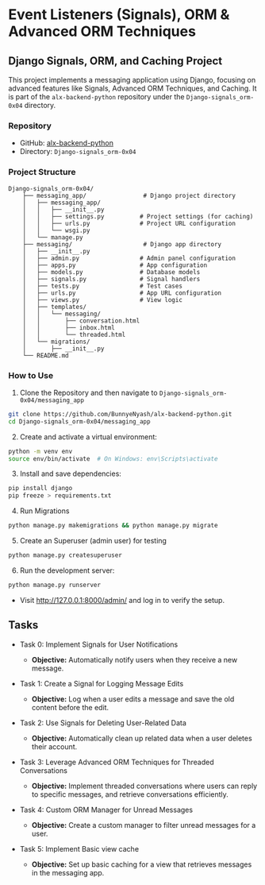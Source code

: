 # Event Listeners (Signals), ORM & Advanced ORM Techniques

## Django Signals, ORM, and Caching Project

This project implements a messaging application using Django, focusing on advanced features like Signals, Advanced ORM Techniques, and Caching. It is part of the `alx-backend-python` repository under the `Django-signals_orm-0x04` directory.

### Repository

- GitHub: [alx-backend-python](https://github.com/BunnyeNyash/alx-backend-python.git)
- Directory: `Django-signals_orm-0x04`

### Project Structure
```
Django-signals_orm-0x04/
    ├── messaging_app/                # Django project directory
    │   ├── messaging_app/
    │   │   ├── __init__.py
    │   │   ├── settings.py          # Project settings (for caching)
    │   │   ├── urls.py              # Project URL configuration
    │   │   └── wsgi.py
    │   └── manage.py
    ├── messaging/                    # Django app directory
    │   ├── __init__.py
    │   ├── admin.py                 # Admin panel configuration
    │   ├── apps.py                  # App configuration
    │   ├── models.py                # Database models
    │   ├── signals.py               # Signal handlers
    │   ├── tests.py                 # Test cases
    │   ├── urls.py                  # App URL configuration
    │   ├── views.py                 # View logic
    │   ├── templates/
    │   │   └── messaging/
    │   │       ├── conversation.html
    │   │       ├── inbox.html
    │   │       └── threaded.html
    │   └── migrations/
    │       ├── __init__.py
    └── README.md
```

### How to Use
1. Clone the Repository and then navigate to `Django-signals_orm-0x04/messaging_app`

```bash
git clone https://github.com/BunnyeNyash/alx-backend-python.git
cd Django-signals_orm-0x04/messaging_app
```

2. Create and activate a virtual environment:

```bash
python -m venv env
source env/bin/activate  # On Windows: env\Scripts\activate
```

3. Install and save dependencies:

```bash
pip install django
pip freeze > requirements.txt
```

4. Run Migrations

```bash
python manage.py makemigrations && python manage.py migrate
```

5. Create an Superuser (admin user) for testing

```bash
python manage.py createsuperuser
```

6. Run the development server:

```bash
python manage.py runserver
```
- Visit http://127.0.0.1:8000/admin/ and log in to verify the setup.

## Tasks
- Task 0: Implement Signals for User Notifications
  - **Objective:** Automatically notify users when they receive a new message.
    
- Task 1: Create a Signal for Logging Message Edits
  - **Objective:** Log when a user edits a message and save the old content before the edit.
    
- Task 2: Use Signals for Deleting User-Related Data
  - **Objective:** Automatically clean up related data when a user deletes their account.
    
- Task 3: Leverage Advanced ORM Techniques for Threaded Conversations
  - **Objective:** Implement threaded conversations where users can reply to specific messages, and retrieve conversations efficiently.
    
- Task 4: Custom ORM Manager for Unread Messages
  - **Objective:** Create a custom manager to filter unread messages for a user.
    
- Task 5: Implement Basic view cache
  - **Objective:** Set up basic caching for a view that retrieves messages in the messaging app.


